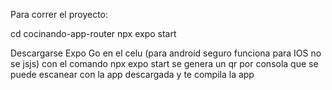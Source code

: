 Para correr el proyecto:

cd cocinando-app-router
npx expo start

Descargarse Expo Go en el celu (para android seguro funciona para IOS no se jsjs)
con el comando npx expo start se genera un qr por consola que se puede escanear con la app descargada y te compila la app
